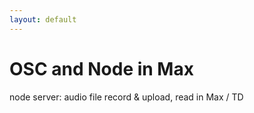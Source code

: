 ```yaml
---
layout: default
---
```


# OSC and Node in Max<!-- omit in toc -->

node server: audio file record & upload, read in Max / TD

